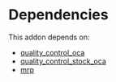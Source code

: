 # Dependencies

This addon depends on:

- [quality_control_oca](https://github.com/bringout/oca-mrp)
- [quality_control_stock_oca](https://github.com/bringout/oca-mrp)
- [mrp](https://github.com/bringout/oca-ocb-mrp/tree/2829be3138755add397c1199488f39925393daaf/odoo-bringout-oca-ocb-mrp)
